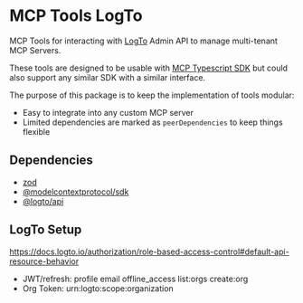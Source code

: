# MCP Tools LogTo

MCP Tools for interacting with [LogTo](https://logto.io/) Admin API to manage multi-tenant MCP Servers.

These tools are designed to be usable with [MCP Typescript SDK](https://github.com/modelcontextprotocol/typescript-sdk) but could also support any similar SDK with a similar interface.

The purpose of this package is to keep the implementation of tools modular:
- Easy to integrate into any custom MCP server
- Limited dependencies are marked as `peerDependencies` to keep things flexible

## Dependencies
- [zod](https://www.npmjs.com/package/zod)
- [@modelcontextprotocol/sdk](https://www.npmjs.com/package/@modelcontextprotocol/sdk)
- [@logto/api](https://www.npmjs.com/package/@logto/api)

## LogTo Setup

https://docs.logto.io/authorization/role-based-access-control#default-api-resource-behavior

- JWT/refresh: profile email offline_access list:orgs create:org
- Org Token: urn:logto:scope:organization
